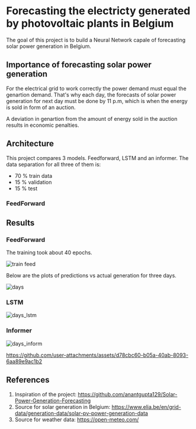 # Forecasting the electricty generated by photovoltaic plants in Belgium

The goal of this project is to build a Neural Network capale of forecasting solar power generation in Belgium. 

## Importance of forecasting solar power generation

For the electrical grid to work correctly the power demand must equal the genartion demand. That's why each day, the forecasts of solar power generation for next day must be done by 11 p.m, which is when the energy is sold in form of an auction. 

A deviation in genartion from the amount of energy sold in the auction results in economic penalties.

## Architecture

This project compares 3 models. Feedforward, LSTM and an informer. The data separation for all three of them is:
 - 70 % train data
 - 15 % validation
 - 15 % test

### FeedForward

## Results

### FeedForward

The training took about 40 epochs.

![train feed](https://github.com/user-attachments/assets/f52eb6f7-ba7e-4901-a624-ad4d8124d494)

Below are the plots of predictions vs actual generation for three days.

![days](https://github.com/user-attachments/assets/3f694ef4-d5a0-42fb-aab8-f46098d943e3)

### LSTM

![days_lstm](https://github.com/user-attachments/assets/221e296c-9bd6-48e4-ab23-3be8612d98f7)

### Informer

![days_inform](https://github.com/user-attachments/assets/0c1a61be-5261-4e0c-bf7b-ec9cbeb74688)

https://github.com/user-attachments/assets/d78cbc60-b05a-40ab-8093-6aa89e9ac1b2

## References

1. Inspiration of the project: https://github.com/anantgupta129/Solar-Power-Generation-Forecasting
2. Source for solar generation in Belgium: https://www.elia.be/en/grid-data/generation-data/solar-pv-power-generation-data
3. Source for weather data: https://open-meteo.com/
